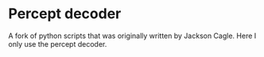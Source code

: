 # Percept decoder
A fork of python scripts that was originally written by Jackson Cagle. Here I only use the percept decoder.